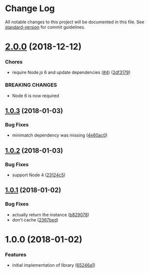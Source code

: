 # Change Log

All notable changes to this project will be documented in this file. See [standard-version](https://github.com/conventional-changelog/standard-version) for commit guidelines.

<a name="2.0.0"></a>
# [2.0.0](https://github.com/bcoe/dotgitignore/compare/v1.0.3...v2.0.0) (2018-12-12)


### Chores

* require Node.js 6 and update dependencies ([#4](https://github.com/bcoe/dotgitignore/issues/4)) ([2df3179](https://github.com/bcoe/dotgitignore/commit/2df3179))


### BREAKING CHANGES

* Node 6 is now required



<a name="1.0.3"></a>
## [1.0.3](https://github.com/bcoe/dotgitignore/compare/v1.0.2...v1.0.3) (2018-01-03)


### Bug Fixes

* minimatch dependency was missing ([4e60ac0](https://github.com/bcoe/dotgitignore/commit/4e60ac0))



<a name="1.0.2"></a>
## [1.0.2](https://github.com/bcoe/dotgitignore/compare/v1.0.1...v1.0.2) (2018-01-03)


### Bug Fixes

* support Node 4 ([23124c5](https://github.com/bcoe/dotgitignore/commit/23124c5))



<a name="1.0.1"></a>
## [1.0.1](https://github.com/bcoe/dotgitignore/compare/v1.0.0...v1.0.1) (2018-01-02)


### Bug Fixes

* actually return the instance ([b829078](https://github.com/bcoe/dotgitignore/commit/b829078))
* don't cache ([2367bed](https://github.com/bcoe/dotgitignore/commit/2367bed))



<a name="1.0.0"></a>
# 1.0.0 (2018-01-02)


### Features

* initial implementation of library ([65246a1](https://github.com/bcoe/dotgitignore/commit/65246a1))
